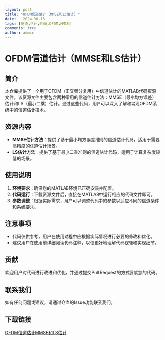```yaml
---
layout: post
title: "OFDM信道估计（MMSE和LS估计）"
date:   2024-06-13
tags: [信道,估计,代码,OFDM,MMSE]
comments: true
author: admin
---
```

# OFDM信道估计（MMSE和LS估计）

## 简介
本仓库提供了一个用于OFDM（正交频分复用）中信道估计的MATLAB代码资源文件。该资源文件主要包含两种常用的信道估计方法：MMSE（最小均方误差）估计和LS（最小二乘）估计。通过这些代码，用户可以深入了解和实现OFDM系统中的信道估计技术。

## 资源内容
- **MMSE估计方法**：提供了基于最小均方误差准则的信道估计代码，适用于需要高精度的信道估计场景。
- **LS估计方法**：提供了基于最小二乘准则的信道估计代码，适用于计算复杂度较低的场景。

## 使用说明
1. **环境要求**：确保您的MATLAB环境已正确安装并配置。
2. **代码运行**：下载资源文件后，直接在MATLAB中运行相应的代码文件即可。
3. **参数调整**：根据实际需求，用户可以调整代码中的参数以适应不同的信道条件和系统要求。

## 注意事项
- 代码仅供参考，用户在使用过程中应根据实际情况进行必要的修改和优化。
- 建议用户在使用前详细阅读代码注释，以便更好地理解代码逻辑和实现细节。

## 贡献
欢迎用户对代码进行改进和优化，并通过提交Pull Request的方式贡献您的代码。

## 联系我们
如有任何问题或建议，请通过仓库的Issue功能联系我们。

## 下载链接

[OFDM信道估计MMSE和LS估计](https://pan.quark.cn/s/d982bd91dcb0)